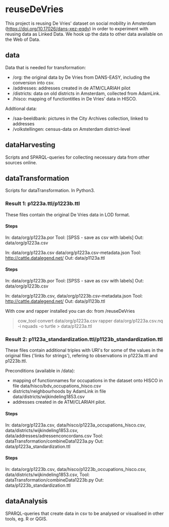 # reuseDeVries

This project is reusing De Vries' dataset on social mobility in Amsterdam (https://doi.org/10.17026/dans-xez-eqdv) in order to experiment with reusing data as Linked Data. We hook up the data to other data available on the Web of Data.

## data
Data that is needed for transformation:
* /org: the original data by De Vries from DANS-EASY, including the conversion into csv.
* /addresses: addresses created in de ATM/CLARIAH pilot
* /districts: data on old districts in Amsterdam, collected from AdamLink.
* /hisco: mapping of functiontitles in De Vries' data in HISCO.

Addtional data:
* /saa-beeldbank: pictures in the City Archives collection, linked to addresses
* /volkstellingen: census-data on Amsterdam district-level

## dataHarvesting
Scripts and SPARQL-queries for collecting necessary data from other sources online.

## dataTransformation
Scripts for dataTransformation. In Python3.

### Result 1: p1223a.ttl/p1223b.ttl
These files contain the original De Vries data in LOD format.

#### Steps
In: 	data/org/p1223a.por
Tool:	[SPSS - save as csv with labels]
Out:	data/org/p1223a.csv

In:		data/org/p1223a.csv
		data/org/p1223a.csv-metadata.json
Tool:	http://cattle.datalegend.net/
Out:	data/p1123a.ttl

#### Steps
In: 	data/org/p1223b.por
Tool:	[SPSS - save as csv with labels]
Out:	data/org/p1223b.csv

In:		data/org/p1223b.csv, 
		data/org/p1223b.csv-metadata.json
Tool:	http://cattle.datalegend.net/
Out:	data/p1123b.ttl

With cow and rapper installed you can do:
from /reuseDeVries
> cow_tool convert data/org/p1223a.csv
> rapper data/org/p1223a.csv.nq -i nquads -o turtle > data/p1223a.ttl

### Result 2: p1123a_standardization.ttl/p1123b_standardization.ttl
These files contain additional triples with URI's for some of the values in the original files ('links for strings'), refering to observations in p1223a.ttl and p1223b.ttl.

Preconditions (available in /data):
- mapping of functionnames for occupations in the dataset onto HISCO in file data/hisco/bdv_occupations_hisco.csv
- districts/neighbourhoods by AdamLink in file data/districts/wijkindeling1853.csv
- addresses created in de ATM/CLARIAH pilot.

#### Steps
In:		data/org/p1223a.csv, 
		data/hisco/p1223a_occupations_hisco.csv,
		data/districts/wijkindeling1853.csv,
		data/addresses/adressenconcordans.csv
Tool:	dataTransformation/combineData1223a.py
Out:	data/p1223a_standardization.ttl

#### Steps
In:		data/org/p1223b.csv, 
		data/hisco/p1223b_occupations_hisco.csv,
		data/districts/wijkindeling1853.csv,
Tool:	dataTransformation/combineData1223b.py
Out:	data/p1223b_standardization.ttl

## dataAnalysis
SPARQL-queries that create data in csv to be analysed or visualised in other tools, eg. R or QGIS.


